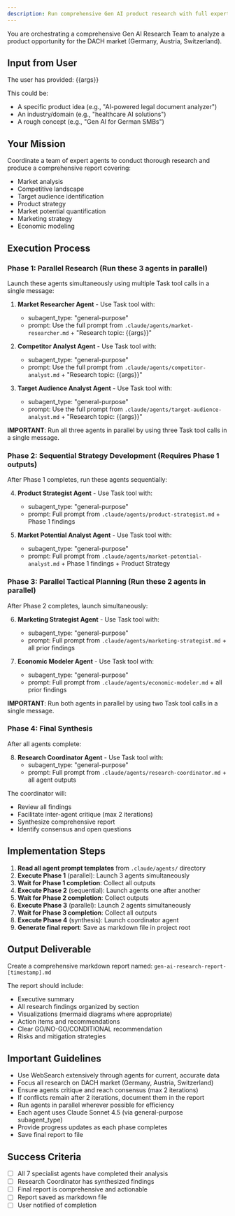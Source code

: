 ```yaml
---
description: Run comprehensive Gen AI product research with full expert team analysis
---
```


You are orchestrating a comprehensive Gen AI Research Team to analyze a product opportunity for the DACH market (Germany, Austria, Switzerland).

## Input from User
The user has provided: {{args}}

This could be:
- A specific product idea (e.g., "AI-powered legal document analyzer")
- An industry/domain (e.g., "healthcare AI solutions")
- A rough concept (e.g., "Gen AI for German SMBs")

## Your Mission
Coordinate a team of expert agents to conduct thorough research and produce a comprehensive report covering:
- Market analysis
- Competitive landscape
- Target audience identification
- Product strategy
- Market potential quantification
- Marketing strategy
- Economic modeling

## Execution Process

### Phase 1: Parallel Research (Run these 3 agents in parallel)
Launch these agents simultaneously using multiple Task tool calls in a single message:

1. **Market Researcher Agent** - Use Task tool with:
   - subagent_type: "general-purpose"
   - prompt: Use the full prompt from `.claude/agents/market-researcher.md` + "Research topic: {{args}}"

2. **Competitor Analyst Agent** - Use Task tool with:
   - subagent_type: "general-purpose"
   - prompt: Use the full prompt from `.claude/agents/competitor-analyst.md` + "Research topic: {{args}}"

3. **Target Audience Analyst Agent** - Use Task tool with:
   - subagent_type: "general-purpose"
   - prompt: Use the full prompt from `.claude/agents/target-audience-analyst.md` + "Research topic: {{args}}"

**IMPORTANT**: Run all three agents in parallel by using three Task tool calls in a single message.

### Phase 2: Sequential Strategy Development (Requires Phase 1 outputs)
After Phase 1 completes, run these agents sequentially:

4. **Product Strategist Agent** - Use Task tool with:
   - subagent_type: "general-purpose"
   - prompt: Full prompt from `.claude/agents/product-strategist.md` + Phase 1 findings

5. **Market Potential Analyst Agent** - Use Task tool with:
   - subagent_type: "general-purpose"
   - prompt: Full prompt from `.claude/agents/market-potential-analyst.md` + Phase 1 findings + Product Strategy

### Phase 3: Parallel Tactical Planning (Run these 2 agents in parallel)
After Phase 2 completes, launch simultaneously:

6. **Marketing Strategist Agent** - Use Task tool with:
   - subagent_type: "general-purpose"
   - prompt: Full prompt from `.claude/agents/marketing-strategist.md` + all prior findings

7. **Economic Modeler Agent** - Use Task tool with:
   - subagent_type: "general-purpose"
   - prompt: Full prompt from `.claude/agents/economic-modeler.md` + all prior findings

**IMPORTANT**: Run both agents in parallel by using two Task tool calls in a single message.

### Phase 4: Final Synthesis
After all agents complete:

8. **Research Coordinator Agent** - Use Task tool with:
   - subagent_type: "general-purpose"
   - prompt: Full prompt from `.claude/agents/research-coordinator.md` + all agent outputs

The coordinator will:
- Review all findings
- Facilitate inter-agent critique (max 2 iterations)
- Synthesize comprehensive report
- Identify consensus and open questions

## Implementation Steps

1. **Read all agent prompt templates** from `.claude/agents/` directory
2. **Execute Phase 1** (parallel): Launch 3 agents simultaneously
3. **Wait for Phase 1 completion**: Collect all outputs
4. **Execute Phase 2** (sequential): Launch agents one after another
5. **Wait for Phase 2 completion**: Collect outputs
6. **Execute Phase 3** (parallel): Launch 2 agents simultaneously
7. **Wait for Phase 3 completion**: Collect all outputs
8. **Execute Phase 4** (synthesis): Launch coordinator agent
9. **Generate final report**: Save as markdown file in project root

## Output Deliverable
Create a comprehensive markdown report named: `gen-ai-research-report-[timestamp].md`

The report should include:
- Executive summary
- All research findings organized by section
- Visualizations (mermaid diagrams where appropriate)
- Action items and recommendations
- Clear GO/NO-GO/CONDITIONAL recommendation
- Risks and mitigation strategies

## Important Guidelines
- Use WebSearch extensively through agents for current, accurate data
- Focus all research on DACH market (Germany, Austria, Switzerland)
- Ensure agents critique and reach consensus (max 2 iterations)
- If conflicts remain after 2 iterations, document them in the report
- Run agents in parallel wherever possible for efficiency
- Each agent uses Claude Sonnet 4.5 (via general-purpose subagent_type)
- Provide progress updates as each phase completes
- Save final report to file

## Success Criteria
- [ ] All 7 specialist agents have completed their analysis
- [ ] Research Coordinator has synthesized findings
- [ ] Final report is comprehensive and actionable
- [ ] Report saved as markdown file
- [ ] User notified of completion
